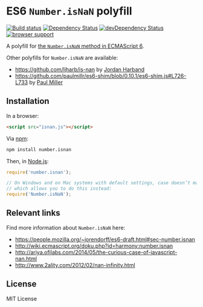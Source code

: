 # ES6 `Number.isNaN` polyfill

[![Build status](https://travis-ci.org/leonderijke/Number.isNaN.svg?branch=master)](https://travis-ci.org/leonderijke/Number.isNaN)
[![Dependency Status](https://david-dm.org/leonderijke/Number.isNaN.svg?theme=shields.io)](https://david-dm.org/leonderijke/Number.isNaN)
[![devDependency Status](https://david-dm.org/leonderijke/Number.isNaN/dev-status.svg?theme=shields.io)](https://david-dm.org/leonderijke/Number.isNaN#info=devDependencies)
[![browser support](https://ci.testling.com/leonderijke/Number.isNaN.png)
](https://ci.testling.com/leonderijke/Number.isNaN)

A polyfill for [the `Number.isNaN` method in ECMAScript 6](https://people.mozilla.org/~jorendorff/es6-draft.html#sec-number.isnan).

Other polyfills for `Number.isNaN` are available:

* <https://github.com/ljharb/is-nan> by [Jordan Harband](https://twitter.com/ljharb)
* <https://github.com/paulmillr/es6-shim/blob/0.10.1/es6-shim.js#L726-L733> by [Paul Miller](http://paulmillr.com/)

## Installation

In a browser:

```html
<script src="isnan.js"></script>
```

Via [npm](http://npmjs.org/):

```bash
npm install number.isnan
```

Then, in [Node.js](http://nodejs.org/):

```js
require('number.isnan');

// On Windows and on Mac systems with default settings, case doesn’t matter,
// which allows you to do this instead:
require('Number.isNaN');
```

## Relevant links

Find more information about `Number.isNaN` here:

* https://people.mozilla.org/~jorendorff/es6-draft.html#sec-number.isnan
* http://wiki.ecmascript.org/doku.php?id=harmony:number.isnan
* http://ariya.ofilabs.com/2014/05/the-curious-case-of-javascript-nan.html
* http://www.2ality.com/2012/02/nan-infinity.html

## License

MIT License
